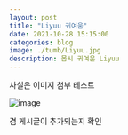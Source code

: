 ```yaml
---
layout: post
title: "Liyuu 귀여움"
date: 2021-10-28 15:15:00
categories: blog
image: ./tumb/Liyuu.jpg
description: 몹시 귀여운 Liyuu
---
```


사실은 이미지 첨부 테스트

![image](https://darktornado.github.io/blog/assets/images/Liyuu.jpg)

겸 게시글이 추가되는지 확인
